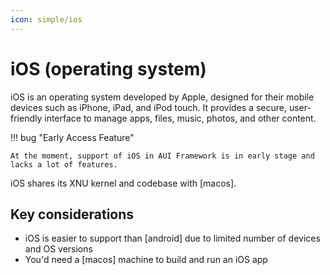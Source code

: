```yaml
---
icon: simple/ios
---
```


# iOS (operating system)

iOS is an operating system developed by Apple, designed for their mobile devices such as iPhone, iPad, and iPod touch.
It provides a secure, user-friendly interface to manage apps, files, music, photos, and other content.


!!! bug "Early Access Feature"

    At the moment, support of iOS in AUI Framework is in early stage and lacks a lot of features.

iOS shares its XNU kernel and codebase with [macos].

## Key considerations

- iOS is easier to support than [android] due to limited number of devices and OS versions
- You'd need a [macos] machine to build and run an iOS app

